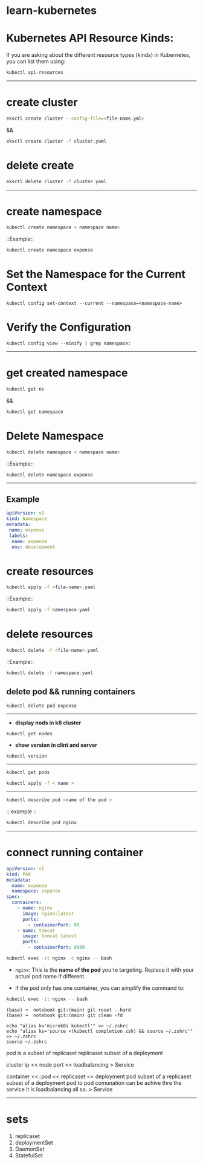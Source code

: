 # learn-kubernetes


# **Kubernetes API Resource Kinds**:  
   If you are asking about the different resource types (kinds) in Kubernetes, you can list them using:
   ```sh
   kubectl api-resources
   ```

---


# **create cluster**

```bash
eksctl create cluster --config-file=<file-name.yml>
```
&&

```bash
eksctl create cluster -f cluster.yaml
```

# **delete create**
```bash
eksctl delete cluster -f cluster.yaml
```
************************************************************************************************
# **create namespace**
```bash
kubectl create namespace < namespace name>
```
::Example::

```bash
kubectl create namespace expense
```
# Set the Namespace for the Current Context

```shell
kubectl config set-context --current --namespace=<namespace-name>
```

# Verify the Configuration

```shell
kubectl config view --minify | grep namespace:
```
---


# **get created namespace**
```bash
kubectl get ns  
```
&& 
```bash
kubectl get namespace
```

# **Delete Namespace**
```bash
kubectl delete namespace < namespace name>
```
::Example::

```bash
kubectl delete namespace expense
```


************************************************************************************************

## Example
```yaml
apiVersion: v1
kind: Namespace
metadata:
 name: expense
 labels:
  name: expense
  env: development
```
# create resources
```sh
kubectl apply -f <file-name>.yaml
```
::Example::

```sh
kubectl apply -f namespace.yaml
```

# delete resources 

```sh
kubectl delete -f <file-name>.yaml
```
::Example::

```sh
kubectl delete -f namespace.yaml
```

## delete pod && running containers 
```bash
kubectl delete pod expense
```

************************************************************************************************
* **display nods in k8 cluster**
```shell
kubectl get nodes
```
* **show version in clint and server**
```shell
kubectl version 
```

* ****
```bash
kubectl get pods 
```

```bash
kubectl apply -f < name >
```

* ****
```bash
kubectl describe pod <name of the pod >
```
:: example ::

```bash
kubectl describe pod nginx
``` 
************************************************************************************************

# **connect running container**
```yaml
apiVersion: v1
kind: Pod
metadata:
  name: expense
  namespace: expense
spec:
  containers:
    - name: nginx
      image: nginx:latest
      ports:
        - containerPort: 80
    - name: tomcat
      image: tomcat:latest
      ports:
        - containerPort: 8080
```


```bash
kubectl exec -it nginx -c nginx -- bash
```
- `nginx`: This is the **name of the pod** you're targeting. Replace it with your actual pod name if different.

- If the pod only has one container, you can simplify the command to:

```bash
kubectl exec -it nginx -- bash
```


```shell
(base) ➜  notebook git:(main) git reset --hard 
(base) ➜  notebook git:(main) git clean -fd 
```
```shell
echo "alias k='microk8s kubectl'" >> ~/.zshrc
echo "alias ks='source <(kubectl completion zsh) && source ~/.zshrc'" >> ~/.zshrc
source ~/.zshrc
```
pod is a subset of replicaset
replicaset  subset of a deployment

cluster ip << node port << loadbalancing  > Service

container <<::pod << replicaset << deployment
pod subset of a replicaset subset of a deployment
pod to pod comunation can be achive thre the service it is loadbalancing all so. > Service    

---
# sets 
1. replicaset 
2. deploymentSet
3. DaemonSet
4. StatefulSet

#   